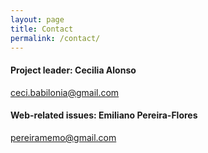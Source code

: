 ```yaml
---
layout: page
title: Contact
permalink: /contact/
---
```


#### Project leader: Cecilia Alonso
[ceci.babilonia@gmail.com](mailto:ceci.babilonia@gmail.com)

#### Web-related issues: Emiliano Pereira-Flores
[pereiramemo@gmail.com](mailto:pereiramemo@gmail.com)



